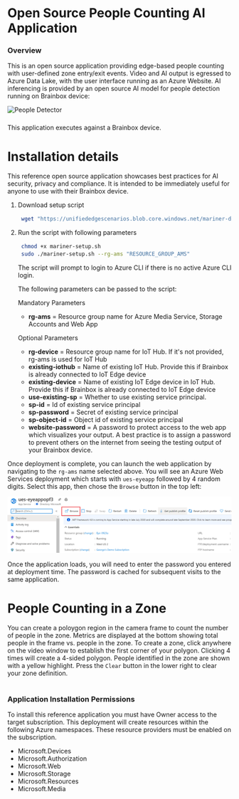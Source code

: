 # Open Source People Counting AI Application


### Overview

This is an open source application providing edge-based people counting with user-defined zone entry/exit events. Video and AI output is egressed to Azure Data Lake, with the user interface running as an Azure Website. AI inferencing is provided by an open source AI model for people detection running on Brainbox device:


![People Detector](images/People-Detector-AI.gif)


###
This application executes against a Brainbox device.



# Installation details
This reference open source application showcases best practices for AI security, privacy and compliance.  It is intended to be immediately useful for anyone to use with their Brainbox device. 


1. Download setup script


	```sh
	 wget "https://unifiededgescenarios.blob.core.windows.net/mariner-deployment/latest/mariner-setup.sh"
	 ```


1. Run the script with following parameters

	```sh
	 chmod +x mariner-setup.sh
	 sudo ./mariner-setup.sh --rg-ams "RESOURCE_GROUP_AMS"
	 ```

    The script will prompt to login to Azure CLI if there is no active Azure CLI login.
    
    The following parameters can be passed to the script:
    
    Mandatory Parameters
    * __rg-ams__ = Resource group name for Azure Media Service, Storage Accounts and Web App

    Optional Parameters

    * __rg-device__ = Resource group name for IoT Hub. If it's not provided, rg-ams is used for IoT Hub
    * __existing-iothub__ = Name of existing IoT Hub. Provide this if Brainbox is already connected to IoT Edge device
    * __existing-device__ = Name of existing IoT Edge device in IoT Hub. Provide this if Brainbox is already connected to IoT Edge device
    * __use-existing-sp__ = Whether to use existing service principal.
    * __sp-id__ = Id of existing service principal
    * __sp-password__ = Secret of existing service principal 
    * __sp-object-id__ = Object id of existing service principal
    * __website-password__ = A password to protect access to the web app which visualizes your output. A best practice is to assign a password to prevent others on the internet from seeing the testing output of your Brainbox device.

Once deployment is complete, you can launch the web application by navigating to the `rg-ams` name selected above. You will see an Azure Web Services deployment which starts with `ues-eyeapp` followed by 4 random digits. Select this app, then chose the `Browse` button in the top left:

![Web Application](images/Web-App-Launch.PNG)

Once the application loads, you will need to enter the password you entered at deployment time. The password is cached for subsequent visits to the same application.

# People Counting in a Zone

You can create a poloygon region in the camera frame to count the number of people in the zone.  Metrics are displayed at the bottom showing total people in the frame vs. people in the zone.  To create a zone, click anywhere on the video window to establish the first corner of your polygon. Clicking 4 times will create a 4-sided polygon. People identified in the zone are shown with a yellow highlight.  Press the `Clear` button in the lower right to clear your zone definition.

#

### Application Installation Permissions
To install this reference application you must have Owner access to the target subscription. This deployment will create resources within the following Azure namespaces. These resource providers must be enabled on the subscription.

* Microsoft.Devices
* Microsoft.Authorization
* Microsoft.Web
* Microsoft.Storage
* Microsoft.Resources
* Microsoft.Media